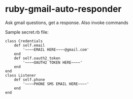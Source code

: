 # ruby-gmail-auto-responder
Ask gmail questions, get a response. Also invoke commands

Sample secret.rb file:
```
class Credentials
    def self.email
        '~~~~EMAIL HERE~~~~@gmail.com'
    end 
    def self.oauth2_token
        '~~~~OAUTH2 TOKEN HERE~~~~'
    end
end
class Listener
    def self.phone
        '~~~~PHONE SMS EMAIL HERE~~~~'
    end
end
```